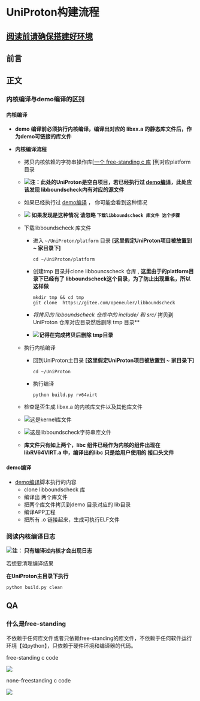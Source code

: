 # UniProton构建流程

## [阅读前请确保搭建好环境](run_uniproton.md)

## 前言

## 正文

### 内核编译与demo编译的区别

#### 内核编译

- **demo 编译前必须执行内核编译，编译出对应的 libxx.a 的静态库文件后，作为demo可链接的库文件**

- **内核编译流程**

  - 拷贝内核依赖的字符串操作库[[一个 free-standing c 库](#什么是free-standing) ]到对应platform目录

  - ![](pic/lib-bound-check.png)**注：此处的UniProton是空白项目，若已经执行过 [demo编译](run_uniproton.md)，此处应该发现 libboundscheck内有对应的源文件**

  - 如果已经执行过 [demo编译](run_uniproton.md) ， 你可能会看到这种情况

  - ![](pic/lib-bound.png) **如果发现是这种情况 请忽略 `下载libboundscheck 库文件 这个步骤`**

  - 下载libboundscheck 库文件

    - 进入 `~/UniProton/platform` 目录 **[这里假定UniProton项目被放置到 ~ 家目录下]**

      ```shell
      cd ~/UniProton/platform
      ```

    - 创建tmp 目录并clone libbouncscheck 仓库 , **这里由于的platform目录下已经有了 libboundscheck这个目录，为了防止出现重名，所以这样做**

      ```shell
      mkdir tmp && cd tmp
      git clone  https://gitee.com/openeuler/libboundscheck
      ```

    - **将拷贝的 libboundscheck 仓库中的 include/* 和 src/* 拷贝到UniProton 仓库对应目录然后删除 tmp 目录**

    - ![](pic/cp_lib.png)**记得在完成拷贝后删除 tmp目录**

  - 执行内核编译

    - 回到UniProton主目录 **[这里假定UniProton项目被放置到 ~ 家目录下]**

      ```shell
      cd ~/UniProton
      ```

    - 执行编译

      ```shell
      python build.py rv64virt
      ```

  - 检查是否生成 libxx.a 的内核库文件以及其他库文件

  - ![](pic/uniproton_kernel_lib.png)这是kernel库文件

  - ![](pic/libstring.png)这是libboundscheck字符串库文件

  - **库文件只有如上两个，libc 组件已经作为内核的组件出现在 libRV64VIRT.a 中，编译出的libc 只是给用户使用的 接口头文件**

#### demo编译

- [demo编译](run_uniproton.md)脚本执行的内容
  - clone libboundscheck 库
  - 编译出 两个库文件
  - 把两个库文件拷贝到demo 目录对应的 lib目录
  - 编译APP工程
  - 把所有 .o 链接起来，生成可执行ELF文件

### 阅读内核编译日志

![](pic/log.png)**注： 只有编译过内核才会出现日志** 

若想要清理编译结果

**在UniProton主目录下执行**

```rv64virt
python build.py clean
```



## QA

### 什么是free-standing

不依赖于任何库文件或者只依赖free-standing的库文件，不依赖于任何软件运行环境【如python】，只依赖于硬件环境和编译器的代码。

free-standing c code

![](pic/freestand-c.png)

none-freestanding c code

![](pic/none-free-c.png)
